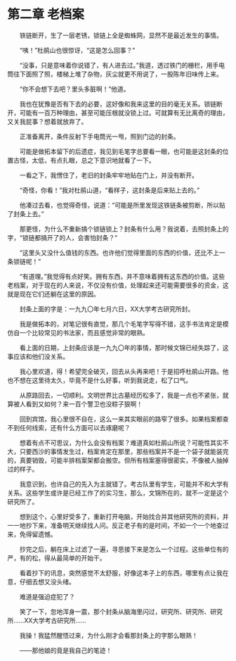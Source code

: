# 第二章 老档案


　　铁链断开，生了一层老锈，锁链上全是蜘蛛网，显然不是最近发生的事情。

　　“咦！”杜鹃山也很惊讶，“这是怎么回事？”

　　“没事，只是意味着你说错了，有人进去过。”我道，透过铁门的栅栏，用手电筒往下面照了照，楼梯上堆了杂物，灰尘就更不用说了，一股陈年旧味传上来。

　　“你不会想下去吧？里头多脏啊！”他道。

　　我也在犹豫是否有下去的必要，这好像和我来这里的目的毫无关系。锁链断开，可能有一百万种理由，甚至可能压根就没锁上过。可就算有无比离奇的理由，又关我屁事？想着就放弃了。

　　正准备离开，条件反射下手电筒光一甩，照到门边的封条。

　　可能是做拓本留下的后遗症，我见到毛笔字总要看一眼，也可能是这封条的位置古怪，太低，有点扎眼，总之下意识地就看了一下。

　　一看之下，我愣住了，老旧的封条牢牢地贴在门上，并没有断开。

　　“奇怪，你看！”我对杜鹃山道，“看样子，这封条是后来贴上去的。”

　　他凑过去看，也觉得奇怪，说道：“可能是所里发现这铁链条被剪断，所以贴了封条上去。”

　　那更怪，为什么不重新搞个锁链锁上？封条有什么用？我说着，去照封条上的字，“锁链都搞开了的人，会害怕封条？”

　　“这里头又没什么值钱的东西。也许他们觉得里面的东西的价值，还比不上一条锁链呢！”

　　“有道理。”我觉得有点好笑。拥有东西，并不意味着拥有这东西的价值。这些老档案，对于现在的人来说，不仅没有价值，处理起来还可能需要很多的资金，这就是现在它们还躺在这里的原因。

　　封条上面的字是：一九九〇年七月六日，XX大学考古研究所封。

　　我是做拓本的，对笔记很有直觉，那几个毛笔字写得不错，这手书法肯定是模仿自一个比较常见的书法家，而且感觉非常的眼熟。

　　看上面的日期，上封条应该是一九九〇年的事情，那时候文锦已经失踪了，这事应该和他们没关系。

　　我心里欢道，得！希望完全破灭，回去从头再来吧！于是招呼杜鹃山开路。他也不想在这里待太久，毕竟不是什么好事，听到我说走，松了口气。

　　从原路回去，一切顺利。文明世界比古墓经历松多了，我是一点也不紧张，就算被人看到又如何？来一百个警卫也没粽子狠啊！

　　回到宾馆，我心里很不自在，这么一来其实眼前的路窄了很多。如果档案都查不到任何线索，还有什么方面可以去琢磨呢？

　　想着有点不可思议，为什么会没有档案？难道真如杜鹃山所说？可能性其实不大，只要西沙的事情发生过，档案肯定在那里，那些档案并不是一个袋子就能装完的，真要销毁，可能半排档案架都会搬空。但所有档案塞得很密实，不像被人抽掉过的样子。

　　我意识到，也许自己的先入为主就错了。考古队里有学生，可能并不和大学有关系。这些学生或许是已经工作了的实习生，那么，文锦所在的，就不一定是这个研究所了。

　　想到这个，心里好受多了，重新打开电脑，开始找合并其他研究所的资料，并一一地抄下来，准备明天继续找人问。反正老子有的是时间，不如一个一个地查过来，免得留遗憾。

　　抄完之后，躺在床上过滤了一遍，寻思接下来是怎么一个过程。这些单位有的严，有的松，得从最简单的开始干。

　　看着抄下的讯息，突然感觉不太舒服，好像这本子上的东西，哪里有点让我在意，仔细去想又没头绪。

　　难道是强迫症犯了？

　　笑了一下，忽地浑身一震，那个封条从脑海里闪过，研究所、研究所、研究所……XX大学考古研究所……

　　我操！我猛然醒悟过来，为什么刚才会看那封条上的字那么眼熟！

　　——那他娘的竟是我自己的笔迹！

